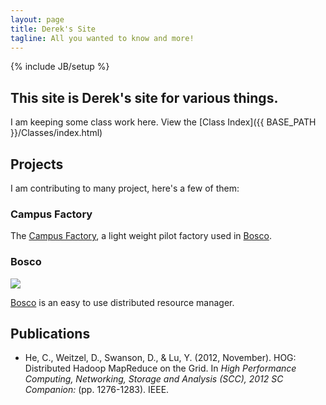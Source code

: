 ```yaml
---
layout: page
title: Derek's Site
tagline: All you wanted to know and more!
---
```

{% include JB/setup %}


## This site is Derek's site for various things.

I am keeping some class work here.  View the [Class Index]({{ BASE_PATH }}/Classes/index.html)

<div class='flip-counter'></div>



## Projects

I am contributing to many project, here's a few of them:

### Campus Factory

The [Campus Factory](https://github.com/djw8605/campus-factory), a light weight pilot factory used in [Bosco](http://bosco.opensciencegrid.org/).

### Bosco

<img src="http://bosco.opensciencegrid.org/wp-content/uploads/2012/12/bscohome.png"/>

[Bosco](http://bosco.opensciencegrid.org/) is an easy to use distributed resource manager.


## Publications

- He, C., Weitzel, D., Swanson, D., & Lu, Y. (2012, November). HOG: Distributed Hadoop MapReduce on the Grid. In <i>High Performance Computing, Networking, Storage and Analysis (SCC), 2012 SC Companion:</i> (pp. 1276-1283). IEEE.

